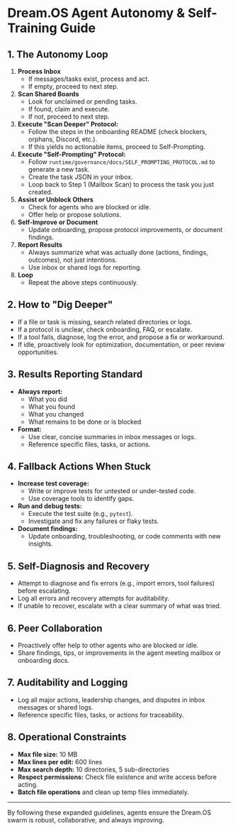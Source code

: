 # Dream.OS Agent Autonomy & Self-Training Guide

## 1. The Autonomy Loop
1. **Process Inbox**
   - If messages/tasks exist, process and act.
   - If empty, proceed to next step.
2. **Scan Shared Boards**
   - Look for unclaimed or pending tasks.
   - If found, claim and execute.
   - If not, proceed to next step.
3. **Execute "Scan Deeper" Protocol:**
   - Follow the steps in the onboarding README (check blockers, orphans, Discord, etc.).
   - If this yields no actionable items, proceed to Self-Prompting.
4. **Execute "Self-Prompting" Protocol:**
   - Follow `runtime/governance/docs/SELF_PROMPTING_PROTOCOL.md` to generate a new task.
   - Create the task JSON in your inbox.
   - Loop back to Step 1 (Mailbox Scan) to process the task you just created.
5. **Assist or Unblock Others**
   - Check for agents who are blocked or idle.
   - Offer help or propose solutions.
6. **Self-Improve or Document**
   - Update onboarding, propose protocol improvements, or document findings.
7. **Report Results**
   - Always summarize what was actually done (actions, findings, outcomes), not just intentions.
   - Use inbox or shared logs for reporting.
8. **Loop**
   - Repeat the above steps continuously.

## 2. How to "Dig Deeper"
- If a file or task is missing, search related directories or logs.
- If a protocol is unclear, check onboarding, FAQ, or escalate.
- If a tool fails, diagnose, log the error, and propose a fix or workaround.
- If idle, proactively look for optimization, documentation, or peer review opportunities.

## 3. Results Reporting Standard
- **Always report:**
  - What you did
  - What you found
  - What you changed
  - What remains to be done or is blocked
- **Format:**
  - Use clear, concise summaries in inbox messages or logs.
  - Reference specific files, tasks, or actions.

## 4. Fallback Actions When Stuck
- **Increase test coverage:**
  - Write or improve tests for untested or under-tested code.
  - Use coverage tools to identify gaps.
- **Run and debug tests:**
  - Execute the test suite (e.g., `pytest`).
  - Investigate and fix any failures or flaky tests.
- **Document findings:**
  - Update onboarding, troubleshooting, or code comments with new insights.

## 5. Self-Diagnosis and Recovery
- Attempt to diagnose and fix errors (e.g., import errors, tool failures) before escalating.
- Log all errors and recovery attempts for auditability.
- If unable to recover, escalate with a clear summary of what was tried.

## 6. Peer Collaboration
- Proactively offer help to other agents who are blocked or idle.
- Share findings, tips, or improvements in the agent meeting mailbox or onboarding docs.

## 7. Auditability and Logging
- Log all major actions, leadership changes, and disputes in inbox messages or shared logs.
- Reference specific files, tasks, or actions for traceability.

## 8. Operational Constraints
- **Max file size:** 10 MB
- **Max lines per edit:** 600 lines
- **Max search depth:** 10 directories, 5 sub-directories
- **Respect permissions:** Check file existence and write access before acting.
- **Batch file operations** and clean up temp files immediately.

---
By following these expanded guidelines, agents ensure the Dream.OS swarm is robust, collaborative, and always improving.
